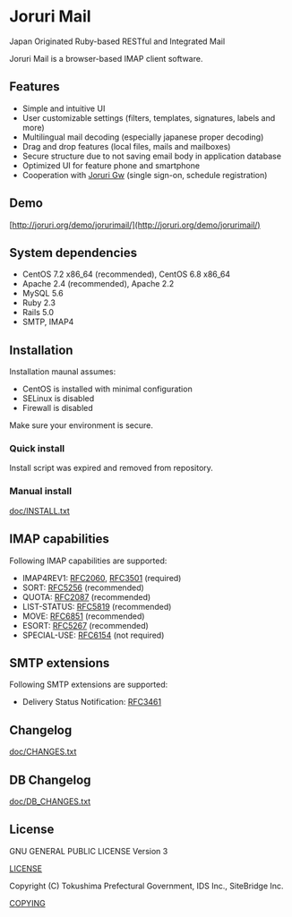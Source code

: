 # Joruri Mail

Japan Originated Ruby-based RESTful and Integrated Mail

Joruri Mail is a browser-based IMAP client software.

## Features

* Simple and intuitive UI
* User customizable settings (filters, templates, signatures, labels and more)
* Multilingual mail decoding (especially japanese proper decoding)
* Drag and drop features (local files, mails and mailboxes)
* Secure structure due to not saving email body in application database
* Optimized UI for feature phone and smartphone
* Cooperation with [Joruri Gw](https://github.com/joruri/joruri-gw) (single sign-on, schedule registration)

## Demo

[http://joruri.org/demo/jorurimail/](http://joruri.org/demo/jorurimail/)

## System dependencies

* CentOS 7.2 x86_64 (recommended), CentOS 6.8 x86_64
* Apache 2.4 (recommended), Apache 2.2
* MySQL 5.6
* Ruby 2.3
* Rails 5.0
* SMTP, IMAP4

## Installation

Installation maunal assumes:

* CentOS is installed with minimal configuration
* SELinux is disabled
* Firewall is disabled

Make sure your environment is secure.

### Quick install

Install script was expired and removed from repository.

### Manual install

[doc/INSTALL.txt](doc/INSTALL.txt)

## IMAP capabilities

Following IMAP capabilities are supported:

* IMAP4REV1: [RFC2060](https://tools.ietf.org/html/rfc2060), [RFC3501](https://tools.ietf.org/html/rfc3501) (required)
* SORT: [RFC5256](https://tools.ietf.org/html/rfc5256) (recommended)
* QUOTA: [RFC2087](https://tools.ietf.org/html/rfc2087) (recommended)
* LIST-STATUS: [RFC5819](https://tools.ietf.org/html/rfc5819) (recommended)
* MOVE: [RFC6851](https://tools.ietf.org/html/rfc6851) (recommended)
* ESORT: [RFC5267](https://tools.ietf.org/html/rfc5267) (recommended)
* SPECIAL-USE: [RFC6154](https://tools.ietf.org/html/rfc6154) (not required)

## SMTP extensions

Following SMTP extensions are supported:

* Delivery Status Notification: [RFC3461](https://tools.ietf.org/html/rfc3461)

## Changelog

[doc/CHANGES.txt](doc/CHANGES.txt)

## DB Changelog

[doc/DB_CHANGES.txt](doc/DB_CHANGES.txt)

## License

GNU GENERAL PUBLIC LICENSE Version 3

[LICENSE](LICENSE)

Copyright (C) Tokushima Prefectural Government, IDS Inc., SiteBridge Inc.

[COPYING](COPYING)
